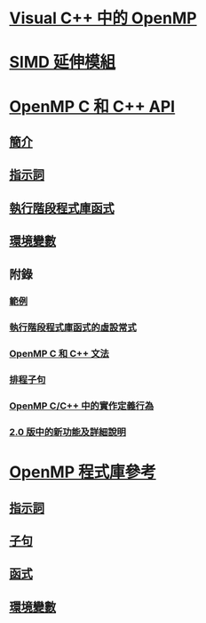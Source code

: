 # [Visual C++ 中的 OpenMP](openmp-in-visual-cpp.md)
# [SIMD 延伸模組](openmp-simd.md)
# [OpenMP C 和 C++ API](openmp-c-and-cpp-application-program-interface.md)
## [簡介](1-introduction.md)
## [指示詞](2-directives.md)
## [執行階段程式庫函式](3-run-time-library-functions.md)
## [環境變數](4-environment-variables.md)
## 附錄
### [範例](a-examples.md)
### [執行階段程式庫函式的虛設常式](b-stubs-for-run-time-library-functions.md)
### [OpenMP C 和 C++ 文法](c-openmp-c-and-cpp-grammar.md)
### [排程子句](d-using-the-schedule-clause.md)
### [OpenMP C/C++ 中的實作定義行為](e-implementation-defined-behaviors-in-openmp-c-cpp.md)
### [2.0 版中的新功能及詳細說明](f-new-features-and-clarifications-in-version-2-0.md)
# [OpenMP 程式庫參考](reference/openmp-library-reference.md)
## [指示詞](reference/openmp-directives.md)
## [子句](reference/openmp-clauses.md)
## [函式](reference/openmp-functions.md)
## [環境變數](reference/openmp-environment-variables.md)